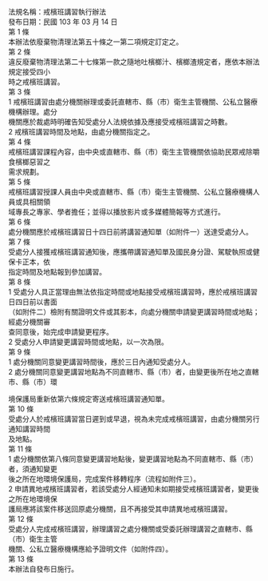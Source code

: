 法規名稱：戒檳班講習執行辦法  
發布日期：民國 103 年 03 月 14 日  
第 1 條  
本辦法依廢棄物清理法第五十條之一第二項規定訂定之。  
第 2 條  
違反廢棄物清理法第二十七條第一款之隨地吐檳榔汁、檳榔渣規定者，應依本辦法規定接受四小  
時之戒檳班講習。  
第 3 條  
1 戒檳班講習由處分機關辦理或委託直轄市、縣（市）衛生主管機關、公私立醫療機構辦理。處分  
機關應於裁處時明確告知受處分人法規依據及應接受戒檳班講習之時數。  
2 戒檳班講習時間及地點，由處分機關指定之。  
第 4 條  
戒檳班講習課程內容，由中央或直轄市、縣（市）衛生主管機關依協助民眾戒除嚼食檳榔惡習之  
需求規劃。  
第 5 條  
戒檳班講習授課人員由中央或直轄市、縣（市）衛生主管機關、公私立醫療機構人員或具相關領  
域專長之專家、學者擔任；並得以播放影片或多媒體簡報等方式進行。  
第 6 條  
處分機關應於戒檳班講習日十四日前將講習通知單（如附件一）送達受處分人。  
第 7 條  
受處分人接獲戒檳班講習通知後，應攜帶講習通知單及國民身分證、駕駛執照或健保卡正本，依  
指定時間及地點報到參加講習。  
第 8 條  
1 受處分人具正當理由無法依指定時間或地點接受戒檳班講習時，應於戒檳班講習日四日前以書面  
（如附件二）檢附有關證明文件或其影本，向處分機關申請變更講習時間或地點；經處分機關審  
查同意後，始完成申請變更程序。  
2 受處分人申請變更講習時間或地點，以一次為限。  
第 9 條  
1 處分機關同意變更講習時間後，應於三日內通知受處分人。  
2 處分機關同意變更講習地點為不同直轄市、縣（市）者，由變更後所在地之直轄市、縣（市）環  


境保護局重新依第六條規定寄送戒檳班講習通知單。  
第 10 條  
受處分人於戒檳班講習當日遲到或早退，視為未完成戒檳班講習，由處分機關另行通知講習時間  
及地點。  
第 11 條  
1 處分機關依第八條同意變更講習地點後，變更講習地點為不同直轄市、縣（市）者，須通知變更  
後之所在地環境保護局，完成案件移轉程序（流程如附件三）。  
2 申請異地戒檳班講習者，若該受處分人經通知未如期接受戒檳班講習者，變更後之所在地環境保  
護局應將該案件移送回原處分機關，且不再接受其申請異地戒檳班講習。  
第 12 條  
受處分人完成戒檳班講習，辦理講習之處分機關或受委託辦理講習之直轄市、縣（市）衛生主管  
機關、公私立醫療機構應給予證明文件（如附件四）。  
第 13 條  
本辦法自發布日施行。  


